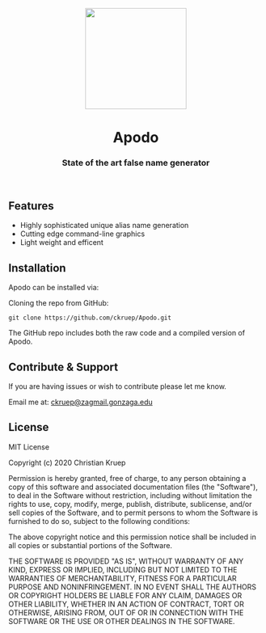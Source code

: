 <p align="center">
  <img src="https://www.allaboutbirds.org/sgapp/images/silos/icon-pigeon.png" width="200px">
<p>

<h1 align="center">Apodo</h1>

<h3 align ="center">State of the art false name generator</h3>
<br>

Features
--------

- Highly sophisticated unique alias name generation
- Cutting edge command-line graphics
- Light weight and efficent
  

Installation
------------

Apodo can be installed via: 

Cloning the repo from GitHub:
  ```
  git clone https://github.com/ckruep/Apodo.git
  ```

  The GitHub repo includes both the raw code and a compiled version of Apodo.

Contribute & Support 
-------
If you are having issues or wish to contribute please let me know.

Email me at: ckruep@zagmail.gonzaga.edu

License
-------

MIT License

Copyright (c) 2020 Christian Kruep

Permission is hereby granted, free of charge, to any person obtaining a copy
of this software and associated documentation files (the "Software"), to deal
in the Software without restriction, including without limitation the rights
to use, copy, modify, merge, publish, distribute, sublicense, and/or sell
copies of the Software, and to permit persons to whom the Software is
furnished to do so, subject to the following conditions:

The above copyright notice and this permission notice shall be included in all
copies or substantial portions of the Software.

THE SOFTWARE IS PROVIDED "AS IS", WITHOUT WARRANTY OF ANY KIND, EXPRESS OR
IMPLIED, INCLUDING BUT NOT LIMITED TO THE WARRANTIES OF MERCHANTABILITY,
FITNESS FOR A PARTICULAR PURPOSE AND NONINFRINGEMENT. IN NO EVENT SHALL THE
AUTHORS OR COPYRIGHT HOLDERS BE LIABLE FOR ANY CLAIM, DAMAGES OR OTHER
LIABILITY, WHETHER IN AN ACTION OF CONTRACT, TORT OR OTHERWISE, ARISING FROM,
OUT OF OR IN CONNECTION WITH THE SOFTWARE OR THE USE OR OTHER DEALINGS IN THE
SOFTWARE.

